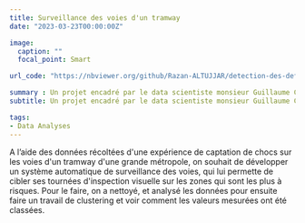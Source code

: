 ```yaml
---
title: Surveillance des voies d'un tramway
date: "2023-03-23T00:00:00Z" 

image:
  caption: ""
  focal_point: Smart

url_code: "https://nbviewer.org/github/Razan-ALTUJJAR/detection-des-defauts-de-voies-des-rails-de-tramways/blob/main/Analyse.ipynb"

summary : Un projet encadré par le data scientiste monsieur Guillaume CHEVALEYRE.
subtitle: Un projet encadré par le data scientiste monsieur Guillaume CHEVALEYRE.

tags:
- Data Analyses
---
```


A l’aide des données récoltées d'une expérience de captation de chocs sur les voies d'un tramway d'une grande métropole, on souhait de développer un système automatique de surveillance des voies, qui lui permette de cibler ses tournées d'inspection visuelle sur les zones qui sont les plus à risques. 
Pour le faire, on a nettoyé, et analysé les données pour ensuite faire un travail de clustering et voir comment les valeurs mesurées ont été classées. 
